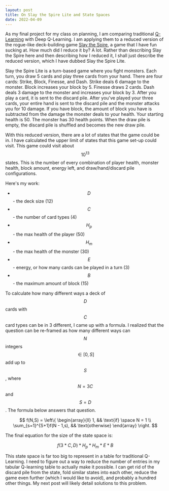 ```yaml
---
layout: post
title: On Slay the Spire Lite and State Spaces
date: 2022-04-09
---
```


As my final project for my class on planning, I am comparing traditional [Q-Learning](https://en.wikipedia.org/wiki/Q-learning) with Deep Q-Learning. I am applying them to a reduced version of the rogue-like deck-building game [Slay the Spire](https://store.steampowered.com/app/646570/Slay_the_Spire/), a game that I have fun sucking at. How much did I reduce it by? A lot. Rather than describing Slay the Spire here and then describing how I reduced it, I shall just describe the reduced version, which I have dubbed Slay the Spire Lite.

Slay the Spire Lite is a turn-based game where you fight monsters. Each turn, you draw 5 cards and play three cards from your hand. There are four cards: Strike, Block, Finesse, and Dash. Strike deals 6 damage to the monster. Block increases your block by 5. Finesse draws 2 cards. Dash deals 3 damage to the monster and increases your block by 3. After you play a card, it is sent to the discard pile. After you've played your three cards, your entire hand is sent to the discard pile and the monster attacks you for 10 damage. If you have block, the amount of block you have is subtracted from the damage the monster deals to your health. Your starting health is 50. The monster has 30 health points. When the draw pile is empty, the discard pile is shuffled and becomes the new draw pile.

With this reduced version, there are a lot of states that the game could be in. I have calculated the upper limit of states that this game set-up could visit. This game could visit about $$10^{13}$$ states. This is the number of every combination of player health, monster health, block amount, energy left, and draw/hand/discard pile configurations.  

Here's my work:

- $$D$$ - the deck size (12)
- $$C$$ - the number of card types (4) 
- $$H_p$$ - the max health of the player (50)
- $$H_m$$ - the max health of the monster (30)
- $$E$$ - energy, or how many cards can be played in a turn (3)
- $$B$$ - the maximum amount of block (15) 

To calculate how many different ways a deck of $$D$$ cards with $$C$$ card types can be in 3 different, I came up with a formula. I realized that the question can be re-framed as how many different ways can $$N$$ integers $$\in [0, S]$$ add up to $$S$$, where $$N = 3C$$ and $$S = D$$. The formula below answers that question. 

$$
f(N,S) = 
\left\{ 
  \begin{array}{ll} 
    1, && \text{if} \space N = 1 \\ 
    \sum_{s=1}^{S+1}f(N - 1,s), && \text{otherwise} 
  \end{array} 
\right.
$$

The final equation for the size of the state space is:

$$f(3*C,D) * H_p * H_m * E * B$$

This state space is far too big to represent in a table for traditional Q-Learning. I need to figure out a way to reduce the number of entries in my tabular Q-learning table to actually make it possible. I can get rid of the discard pile from the state, fold similar states into each other, reduce the game even further (which I would like to avoid), and probably a hundred other things. My next post will likely detail solutions to this problem.  
